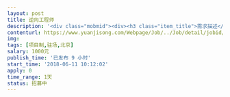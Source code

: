 ```yaml
---                
layout: post       
title: 逆向工程师           
description: '<div class="mobmid"><div><h3 class="item_title">需求描述</h3><p>逆向工程师：<br/>希望给公司内部做安卓端逆向脱壳数据采集的培训，要求是实战经验丰富<br/>时间：大约3小时（日期时间可商榷）<br/>最好可以结合一个具体的安卓APP逆向案例来展开</p></div><!--info end--></div>'     
contenturl: https://www.yuanjisong.com/Webpage/Job/../Job/detail/jobid/101557      
img:              
tags: [项目制,驻场,北京]            
salary: 1000元          
publish_time: '已发布 9 小时'         
start_time: '2018-06-11 10:12:02'           
apply: 0                   
time_range: 1天              
status: 招募中                  
---                 
```

